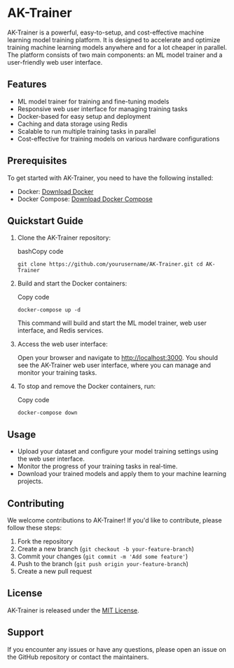 AK-Trainer
==========

AK-Trainer is a powerful, easy-to-setup, and cost-effective machine learning model training platform. It is designed to accelerate and optimize training machine learning models anywhere and for a lot cheaper in parallel. The platform consists of two main components: an ML model trainer and a user-friendly web user interface.

Features
--------

*   ML model trainer for training and fine-tuning models
*   Responsive web user interface for managing training tasks
*   Docker-based for easy setup and deployment
*   Caching and data storage using Redis
*   Scalable to run multiple training tasks in parallel
*   Cost-effective for training models on various hardware configurations

Prerequisites
-------------

To get started with AK-Trainer, you need to have the following installed:

*   Docker: [Download Docker](https://www.docker.com/get-started)
*   Docker Compose: [Download Docker Compose](https://docs.docker.com/compose/install/)

Quickstart Guide
----------------

1.  Clone the AK-Trainer repository:
    
    bashCopy code
    
    `git clone https://github.com/yourusername/AK-Trainer.git cd AK-Trainer`
    
2.  Build and start the Docker containers:
    
    Copy code
    
    `docker-compose up -d`
    
    This command will build and start the ML model trainer, web user interface, and Redis services.
    
3.  Access the web user interface:
    
    Open your browser and navigate to [http://localhost:3000](http://localhost:3000). You should see the AK-Trainer web user interface, where you can manage and monitor your training tasks.
    
4.  To stop and remove the Docker containers, run:
    
    Copy code
    
    `docker-compose down`
    

Usage
-----

*   Upload your dataset and configure your model training settings using the web user interface.
*   Monitor the progress of your training tasks in real-time.
*   Download your trained models and apply them to your machine learning projects.

Contributing
------------

We welcome contributions to AK-Trainer! If you'd like to contribute, please follow these steps:

1.  Fork the repository
2.  Create a new branch (`git checkout -b your-feature-branch`)
3.  Commit your changes (`git commit -m 'Add some feature'`)
4.  Push to the branch (`git push origin your-feature-branch`)
5.  Create a new pull request

License
-------

AK-Trainer is released under the [MIT License](LICENSE).

Support
-------

If you encounter any issues or have any questions, please open an issue on the GitHub repository or contact the maintainers.